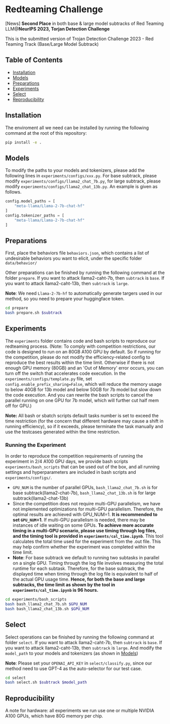 # Redteaming Challenge

[News] **Second Place** in both base & large model subtracks of Red Teaming LLM@**NeurIPS 2023, Torjan Detection Challenge**

This is the submitted version of Trojan Detection Challenge 2023 - Red Teaming Track (Base/Large Model Subtrack)

## Table of Contents

- [Installation](#installation)
- [Models](#models)
- [Preparations](#Preparations)
- [Experiments](#experiments)
- [Select](#Select)
- [Reproducibility](#reproducibility)

## Installation

The enviroment all we need can be installed by running the following command at the root of this repository:

```bash
pip install -e .
```

## Models

To modify the paths to your models and tokenizers, please add the following lines in `experiments/configs/xxx.py`. For base subtrack, please modify `experiments/configs/llama2_chat_7b.py`, for large subtrack, please modify `experiments/configs/llama2_chat_13b.py`. An example is given as follows.

```python
config.model_paths = [
    "meta-llama/Llama-2-7b-chat-hf"
]
config.tokenizer_paths = [
    "meta-llama/Llama-2-7b-chat-hf"
]
```

## Preparations
First, place the behaviors file `behaviors.json`, which contains a list of undesirable behaviors you want to elicit, under the specific folder `data/behavior/`

Other preparations can be finished by running the following command at the folder `prepare`. If you want to attack llama2-caht-7b, then `subtrack` is `base`. If you want to attack llama2-caht-13b, then `subtrack` is `large`.

**Note**: We need `Llama-2-7b-hf` to automatically generate targers used in our method, so you need to prepare your huggingface token.
```bash
cd prepare
bash prepare.sh $subtrack
```

## Experiments 

The `experiments` folder contains code and bash scripts to reproduce our redteaming process. (Note: To comply with competition restrictions, our code is designed to run on an 80GB A100 GPU by default. So if running for the competition, please do not modify the efficiency-related config to reproduce the best results within the time limit. Otherwise if there is not enough GPU memory (80GB) and an 'Out of Memory' error occurs, you can turn off the switch that accelerates code execution. In the `experiments/configs/template.py` file, set `config.enable_prefix_sharing=False`, which will reduce the memory usage to below 40GB for 13b model and below 50GB for 7b model but slow down the code execution. And you can rewrite the bash scripts to cancel the parallel running on one GPU for 7b model, which will further cut half mem off for GPU.)

**Note:** All bash or sbatch scripts default tasks number is set to exceed the time restriction (for the concern that different hardware may cause a shift in running efficiency), so if it exceeds, please terminate the task manually and use the testcases generated within the time restriction.

### Running the Experiment

In order to reproduce the competition requirements of running the experiment in 2/4 A100 GPU days, we provide bash scripts `experiments/bash_scripts` that can be used out of the box, and all running settings and hyperparameters are included in bash scripts and `experiments/configs/`. 
- `GPU_NUM` is the number of parallel GPUs, `bash_llama2_chat_7b.sh` is for base subtrack(llama2-chat-7b), `bash_llama2_chat_13b.sh` is for large subtrack(llama2-chat-13b)
- Since the competition does not require multi-GPU parallelism, we have not implemented optimizations for multi-GPU parallelism. Therefore, the optimal results are achieved with GPU_NUM=1. **It is recommended to set `GPU_NUM`=1**. If multi-GPU parallelism is needed, there may be instances of idle waiting on some GPUs. **To achieve more accurate timing in a multi-GPU scenario, please use timing through log files, and the timing tool is provided in `experiments/cal_time.ipynb`**. This tool calculates the total time used for the experiment from the .out file. This may help confirm whether the experiment was completed within the time limit. 
- **Note**: For base subtrack we default to running two subtasks in parallel on a single GPU. Timing through the log file involves measuring the total runtime for each subtask. Therefore, for the base subtrack, the displayed time when timing through the log file is equivalent to half of the actual GPU usage time. **Hence, for both the base and large subtracks, the time limit as shown by the tool in `experiments/cal_time.ipynb` is 96 hours.**

```bash
cd experiments/bash_scripts
bash bash_llama2_chat_7b.sh $GPU_NUM
bash bash_llama2_chat_13b.sh $GPU_NUM
```


## Select
Select operations can be finished by running the following command at folder `select`. If you want to attack llama2-caht-7b, then `subtrack` is `base`. If you want to attack llama2-caht-13b, then `subtrack` is `large`. And modify the `model_path` to your models and tokenizers (as shown in [Models](#models))

**Note**: Please set your `OPENAI_API_KEY` in `select/classify.py`, since our method need to use GPT-4 as the auto-selector for our test case.

```bash
cd select
bash select.sh $subtrack $model_path
```

## Reproducibility

A note for hardware: all experiments we run use one or multiple NVIDIA A100 GPUs, which have 80G memory per chip. 

